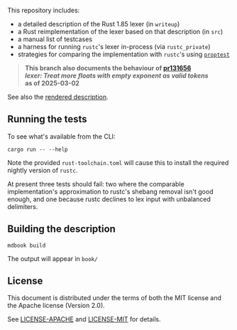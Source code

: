 This repository includes:

* a detailed description of the Rust 1.85 lexer (in `writeup`)
* a Rust reimplementation of the lexer based on that description (in `src`)
* a manual list of testcases
* a harness for running `rustc`'s lexer in-process (via `rustc_private`)
* strategies for comparing the implementation with `rustc`'s using [`proptest`]

> **This branch also documents the behaviour of [pr131656]\
> _lexer: Treat more floats with empty exponent as valid tokens_\
> as of 2025-03-02**

[pr131656]: https://github.com/rust-lang/rust/pull/131656


[`proptest`]: https://proptest-rs.github.io/proptest/intro.html


See also the [rendered description][1].

[1]: https://mjw.woodcraft.me.uk/2025-lexeywan-e-suffix/


## Running the tests

To see what's available from the CLI:

```
cargo run -- --help
```

Note the provided `rust-toolchain.toml` will cause this to install the required nightly version of `rustc`.

At present three tests should fail:
two where the comparable implementation's approximation to rustc's shebang removal isn't good enough,
and one because rustc declines to lex input with unbalanced delimiters.


## Building the description

```
mdbook build
```

The output will appear in `book/`



## License

This document is distributed under the terms of both the MIT license and the Apache license (Version 2.0).

See [LICENSE-APACHE](LICENSE-APACHE) and [LICENSE-MIT](LICENSE-MIT) for details.
